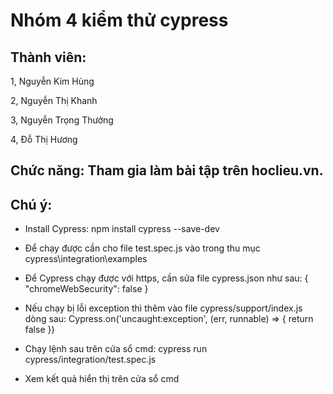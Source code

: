 # Nhóm 4 kiểm thử cypress
## Thành viên:
<p>1, Nguyễn Kim Hùng</p>
<p>2, Nguyễn Thị Khanh</p>
<p>3, Nguyễn Trọng Thưởng</p>
<p>4, Đỗ Thị Hương</p>

## Chức năng: Tham gia làm bài tập trên hoclieu.vn.
## Chú ý:

  - Install Cypress: npm install cypress --save-dev

  - Để chạy được cần cho file test.spec.js vào trong thu mục cypress\integration\examples
  
  - Để Cypress chạy được với https, cần sửa file cypress.json như sau:
  { "chromeWebSecurity": false }
  
  - Nếu chạy bị lỗi exception thì thêm vào file cypress/support/index.js dòng sau:
   Cypress.on('uncaught:exception', (err, runnable) => { return false })
  
  - Chạy lệnh sau trên cửa sổ cmd: cypress run  cypress/integration/test.spec.js

  - Xem kết quả hiển thị trên cửa sổ cmd
